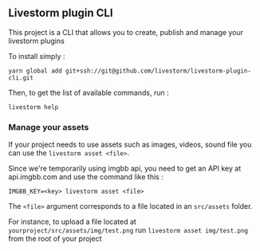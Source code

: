 Livestorm plugin CLI
---

This project is a CLI that allows you to create, publish and manage your livestorm plugins

To install simply : 
```
yarn global add git+ssh://git@github.com/livestorm/livestorm-plugin-cli.git
```


Then, to get the list of available commands, run :
```
livestorm help
```

### Manage your assets

If your project needs to use assets such as images, videos, sound file you can use the `livestorm asset <file>`.

Since we're temporarily using imgbb api, you need to get an API key at api.imgbb.com and use the command like this : 

```
IMGBB_KEY=<key> livestorm asset <file>
```

The `<file>` argument corresponds to a file located in an `src/assets` folder.

For instance, to upload a file located at `yourproject/src/assets/img/test.png` run `livestorm asset img/test.png` from the root of your project

